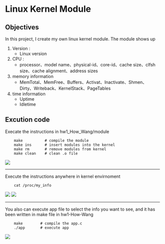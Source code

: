 # Linux Kernel Module
## Objectives
In this project, I create my own linux kernel module. The module shows up 
1. Version :
    - Linux version 
2. CPU :
    - processor、model name、physical-id、core-id、cache size、clfsh size、cache alignment、address sizes 
3. memory information
    - MemTotal、MemFree、Buffers、Activat、Inactivate、Shmen、Dirty、Writeback、KernelStack、PageTables
5. time information
    - Uptime
    - Idletime
## Excution code
Execate the instructions in hw1_How_Wang/module
```shell=
    make          # compile the module 
    make ins      # insert modules into the kernel
    make rm       # remove modules from kernel
    make clean    # clean .o file
```
![](https://i.imgur.com/3XEacxZ.png)

---
Execute the instructions anywhere in kernel envirnoment
```shell=
    cat /proc/my_info
```
![](https://i.imgur.com/qmjB6hJ.png)
![](https://i.imgur.com/bT5TIot.png)

---
You also can execute app file to select the info you want to see, and it has been written in make file in hw1-How-Wang
```shell=
    make        # compile the app.c
    ./app       # execute app
```
![](https://i.imgur.com/GcxI0Zb.png)
